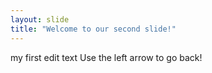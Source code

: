 ```yaml
---
layout: slide
title: "Welcome to our second slide!"
---
```

my first edit text
Use the left arrow to go back!
